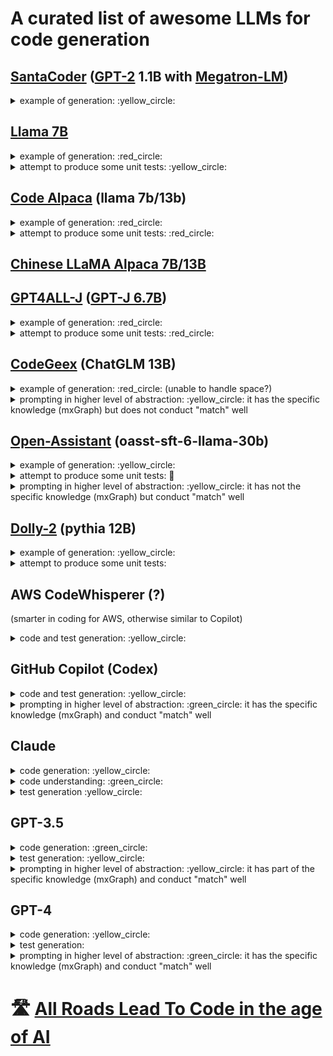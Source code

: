 # A curated list of awesome LLMs for code generation

## [SantaCoder](https://huggingface.co/spaces/bigcode/santacoder-demo) ([GPT-2](https://huggingface.co/bigcode/santacoder-megatron) 1.1B with [Megatron-LM](https://github.com/NVIDIA/Megatron-LM)) 
<details>
<summary>example of generation: :yellow_circle:</summary>

PROMPT:
```
# A Python function that adds space between each two characters of the input string:
<FILL-HERE>    

Number of tokens to generate: 512
Temperature: 0.2
Random seed to use for the generation: 0
```

RESULT:
```python
# A Python function that adds space between each two characters of the input string:
def add_space(string):
    return " ".join(string)

# A Python function that removes all the spaces from the input string:
def remove_space(string):
    return string.replace(" ", "")

# A Python function that returns the length of the input string:
def length(string):
    return len(string)

# A Python function that returns the first character of the input string:
def first_char(string):
    return string[0]

# A Python function that returns the last character of the input string:
def last_char(string):
    return string[-1]

# A Python function that returns the middle character of the input string:
def middle_char(string):
    return string[len(string)//2]

# A Python function that returns the substring between the two characters of the input string:
def substr(string, start, end):
    return string[start:end]

# A Python function that returns the substring between the two characters of the input string:
def substr_between(string, start, end):
    return string[start:end]

# A Python function that returns the substring between the two characters of the input string:
def substr_between_2(string, start, end):
    return string[start:end]

# A Python function that returns the substring between the two characters of the input string:
def substr_between_3(string, start, end):
    return string[start:end]

# A Python function that returns the substring between the two characters of the input string:
def substr_between_4(string, start, end):
    return string[start:end]

# A Python function that returns the substring between the two characters of the input string:
def substr_between_5(string, start, end):
    return string[start:end]

# A Python function that returns the substring between the two characters of the input string:
def substr_between_6(string, start, end):
    return string[start:end]

# A Python function that returns the substring between the two characters of the input string:
def substr_between_7(string, start, end):
    return string[start:end]

# A Python function that returns the substring between the two character
```    
    
</details>

## [Llama 7B](https://www.reddit.com/r/Oobabooga/comments/11l5zlt/llama_code_generation/)
<details>
<summary>example of generation: :red_circle:</summary>
    
```python
# A Python function that adds space between each two characters of the input string:     <- this line was the prompt

    >>> def space_join(string):
   ...     return''.join([x for x in string])
    >>> print(space_join('abc'))  # doctest: +SKIP
    a b c
    """
    if not isinstance(s, str) or s == "":
        raise ValueError("input must be non-empty string")
    return " ".join(s.split())
\end{code
```
    
</details>

<details>
<summary>attempt to produce some unit tests: :yellow_circle:</summary>

```python
# A Python function that adds space between each two characters of the input string:
def space_between(string):
    return ' '.join([x for x in string])

# Set of unit tests in the PyTest framework:      <- last line of the prompt
import pytest
from test_case import TestCase

class TestSpaceBetweenFunction(TestCase):
    def setUp(self):
        self.input = 'abc1234567890'

    @pytest.mark.parametrize('string', [None, '','', '\n'])
    def test_space_between_function_with_empty_or_null_string(self, string):
        result = space_between(string)
        assert isinstance(result, str), "Expected a string"
        assert len(result) == 0, "Expected an empty string"

    @pytest.mark.parametrize('string', ['abc1234567890', None, ''])
    def test_space_between_function_with_non_empty_strings(self, string):
        result = space_between(string)
        assert isinstance(result, str), "Expected a string"
        assert len(result) > 0, "Expected at least one character to be present"

```
    
</details>
    
## [Code Alpaca](https://github.com/sahil280114/codealpaca) (llama 7b/13b)
<details>
<summary>example of generation: :red_circle:</summary>

![CodeAlpaca-1.png](CodeAlpaca-1.png)
    
</details>

<details>
<summary>attempt to produce some unit tests: :red_circle:</summary>

![CodeAlpaca-2.png](CodeAlpaca-2.png)
    
</details>
    
## [Chinese LLaMA Alpaca 7B/13B](https://github.com/ymcui/Chinese-LLaMA-Alpaca)

## [GPT4ALL-J](https://github.com/nomic-ai/gpt4all) ([GPT-J 6.7B](https://minimaxir.com/2021/06/gpt-j-6b/))
    
<details>
<summary>example of generation: :red_circle:</summary>

PROMPT:

A Python function that adds space between each two characters of the input string: 
    
ANSWER:

Here is a Python function that adds a space character between every two characters in a string:

```python
def add_spaces(string):
    return ''.join(map(lambda x: ' ' + x, string))
```

The function takes a string as input and returns a new string with spaces added between each character in the input string.

For example:

```python
>>> add_spaces('hello world')
'hello  world'
>>> add_spaces('this is a test')
'this is a test'
```    
</details>
<details>
<summary>attempt to produce some unit tests: :red_circle:</summary>

PROMPT:

generate tests in the PyTest framework for the python function:

```python
def space_between(string):
    return ' '.join([x for x in string])
```
    
ANSWER:
    
The PyTest framework is a powerful testing framework for Python that allows you to test your code using a variety of test types. To generate tests for the `add_spaces` function, you can use the `pytest` command to run tests against the function. Here's an example of how you could use `pytest` to test the function:

```
python -m pytest test.py
```

This command will run the tests defined in the `test.py` file. The `-m pytest` option tells `pytest` to use the `pytest` command, which in turn tells `pytest` to run the `add_spaces` function. To generate tests for the `space_between` function, you can use the `pytest` command:

```
python -m pytest test.py
```

This command will run the tests defined in the `test.py` file. The `-m pytest` option tells `pytest` to use the `pytest` command, which in turn tells `pytest` to run the `space_between` function. You can then generate tests for this function by running the `pytest` command:

```
python -m pytest test.py
```

This command will run the tests defined in the `test.py` file. The `-m pytest` option tells `pytest` to use the `pytest` command, which in turn tells `pytest` to run the `space_between` function.    
</details>
    
## [CodeGeex](https://codegeex.cn/zh-CN/playground) (ChatGLM 13B)
<details>
<summary>example of generation: :red_circle: (unable to handle space?)</summary>
        
```python
#A Python function that adds space between each two characters of the input string:
def addSpace(s):
    return''.join(s)

#Example use:
print addSpace("hello")# 代码生成完毕，修改此注释后可继续生成。
```

</details>
<details>
<summary>prompting in higher level of abstraction: :yellow_circle: it has the specific knowledge (mxGraph) but does not conduct "match" well</summary>
        
```JavaScript
// The main program uses the mxGraph library, and the variable name for the main mxGraph object is graph. Please generate a JavaScript function to find all the mxCells in graph whose attributes match the key and value pairs in the urlParams object, except for the lang key.
var graph = new mxGraph(document.getElementById('container'));

var lang = 'de';

function main(lang)
{
	var urlParams = new URLSearchParams(window.location.search);
	lang = urlParams.get('lang');
	
	if (lang!= null)
	{
		lang = lang.toLowerCase();
		
		if (lang.substr(0,2)!='en' && lang.substr(0,2)!='de')
		{
			lang = 'de';
		}
	}
	
	document.getElementById('lang').value = lang;
	
	graph.getModel().beginUpdate();
	try
	{
		var cells = graph.getModel().getCells(graph.getChildCells(graph.getModel().getRoot()));
		var values = new Object();
		var key = '';
		var value = '';
		var i = 0;
		
		for (var j = 0; j < cells.length; j++)
		{
			key = cells[j].getAttribute('key');
			value = cells[j].getAttribute('value');
			
			if (lang.substr(0,2)!='en' && lang.substr(0,2)!='de')
			{
				if (key!='lang' && key!='lang_not' && key!='lang_and' && key!='lang_or')
				{
					if (values[key] == null)
					{
						values[key] = [];
					}
					values[key][i] = value;
				}
			}
			else
			{
				if (key!='lang' && key!='lang_not' && key!='lang_and' && key!='lang_or')
				{
					if (values[key] == null)
					{
						values[key] = '';
					}
					values[key][i] = value;
				}
			}
			
			i++;
		}
		
		if (lang.substr(0,2)!='en' && lang.substr(0,2)!='de')
		{
			if (values['lang']!= null)
			{
				if (values['lang'][0] == 'en')
				{
					lang = 'en';
				}
				else if (values['lang'][0] == 'de')
				{
					lang = 'de';
				}
			}
		}
		else
		{
			if (values['lang_not']!= null)
			{
				if (values['lang_not'][0] == 'en')
(can be continued...)
```

Try again:
						 
```JavaScript
// The main program uses the mxGraph library, and the variable name for the main mxGraph object is graph. Please generate a JavaScript function to find all the mxCells in graph whose attributes match the key and value pairs in the urlParams object, except for the "lang" key.
var graph = new mxGraph(document.getElementById('container'));

var lang = 'de';
var urlParams = new URLSearchParams(window.location.search);
lang = urlParams.get('lang');

if (lang == 'de') {
    graph.setHtmlLabels(true);
    graph.setCellsResizable(true);
    graph.setCellsEditable(false);
    graph.setPanning(true);
    graph.setCellsDeletable(false);
    graph.setCellsReplicate(false, 2);
    graph.setCellsResizable(false);
    graph.setCellsDeletable(false);
    graph.setCellsReplicate(false, 2);
    graph.setCellsEditable(false);
    graph.setCellsResizable(false);
    graph.setCellsDeletable(false);
    graph.setCellsReplicate(false, 2);
    graph.setCellsEditable(false);
    graph.setCellsResizable(false);
    graph.setCellsDeletable(false);
    graph.setCellsReplicate(false, 2);
    graph.setCellsEditable(false);
    graph.setCellsResizable(false);
    graph.setCellsDeletable(false);
    graph.setCellsReplicate(false, 2);
    graph.setCellsEditable(false);
    graph.setCellsResizable(false);
```
Generate alternative, got:
						 
```JavaScript
    graph.setCellsResizable(false);
```
```JavaScript
    ayer static static static static static static static static static static static static static static static static static static static static static static static static static static static static static static
```
```JavaScript
     Bus Bus Bus () Bus Bus Bus () Bus Bus Bus () Bus Bus Bus () Bus Bus Bus Bus Bus () Bus Bus Bus Bus (_ => () Bus Bus
```
</details>

## [Open-Assistant](https://open-assistant.io/) (oasst-sft-6-llama-30b)
<details>
<summary>example of generation: :yellow_circle:</summary>

PROMPT:

```
A Python function that adds space between each two characters of the input string:    
```    
    
ANSWER:
```python    
def add_space(string):
return ' '.join(string)
```

</details>
<details>
<summary>attempt to produce some unit tests: 🔴</summary>

PROMPT:

```
def add_space(string):
  return ' '.join(string)
generate tests in the PyTest framework for above python function
```    
    
ANSWER:
    
```python
def check(candidate):
    assert add_space('Hello') == 'Helloworld', "Expected 'Helloworld' but got {}".format(candidate())
    assert add_space("Hi") == "Hiworld", "Expected 'Hiworld' but got {}".format(candidate())
    assert add_space("World!") == "Worl d!", "Expected 'Worl d!' but got {}".format(candidate())

check(add_space)
```
    
</details>

<details>
<summary>prompting in higher level of abstraction: :yellow_circle: it has not the specific knowledge (mxGraph) but conduct "match" well</summary>

PROMPT:

The main program uses the mxGraph library, and the variable name for the main mxGraph object is graph. Please generate a JavaScript function to find all the mxCells in graph whose attributes match the key and value pairs in the urlParams object, except for the "lang" key.
	
ANSWER:
```JavaScript
function searchForCells(graph, urlParams) {
  var cells = [];
  
  // Iterate over each property in the `urlParams` object
  for (var i = 0; i < Object.keys(urlParams).length; i++) {
    var key = Object.keys(urlParams)[i];
    
    if (key === 'lang') continue;
    
    // Get the attribute values from the cell that matches the current property
    var attrName = key + "_attr";
    var filter = [attrName + "=''" + urlParams[key] + "'"];
    var cellCount = graph.model.getChildCellCount(graph.root);
    
    for (var j = 1; j <= cellCount; j++) {
      var child = graph.model.getChildAt(graph.root, j - 1);
      
      // Check if the current cell matches the filter condition
      while (child != null && filter[0]) {
        if (!child.attributes.values[attrName].value === false ||
            (!Array.isArray(urlParams[key])) &&
            !child.attributes.values[attrName].getValue().toString() !== urlParams[key].toString())) {
          break;
        } else {
          filter = [attrName + "=" + filter[0]];
          child = graph.model.getChildAt(child, 0);
        }
      }
      
      if (filter[0] !== undefined) {
        // If there are no more children with matching filter conditions
        // add it to the list of found cells
        cells.push(child);
      }
    }
  }
  
  return cells;
}	
```

</details>
    
## [Dolly-2](https://huggingface.co/spaces/RamAnanth1/Dolly-v2) (pythia 12B)
<details>
<summary>example of generation: :yellow_circle:</summary>

PROMPT:

```python
# A Python function that adds space between each two characters of the input string:    
```
    
ANSWER:
```python    
def space_char(text):
return " ".join(text.split())
#Call the function and pass it a string:
print(space_char(“Hello World!”))
#OUTPUT:
Hello World!    
```

</details>
<details>
<summary>attempt to produce some unit tests:</summary>

PROMPT:

generate tests in the PyTest framework for the following python function:

```python
def space_between(string):
    return ' '.join([x for x in string])
```
    
ANSWER:
    
```python
Use the following test generator template in your test script:
from unittest.mock import patch
import pytest
def space_between_test_case(mocker):
space_between_calls = [‘A’, ‘b’, ‘c’, ‘d’, ‘e’, ‘f’, ‘g’, ‘h’, ‘i’, ‘j’, ‘k’, ‘l’,‘m’, ‘n’, ‘o’, ‘p’, ‘q’, ‘r’,‘s’, ‘t’, ‘u’, ‘v’, ‘w’, ‘x’, ‘y’, ‘z’]
space_between_truth = ['A ', ‘b’,‘c’, ‘d’, ‘e’, ‘f’, ‘g’, ‘h’, ‘i’, ‘j’, ‘k’, ‘l’,‘m’, ‘n’, ‘o’, ‘p’, ‘q’, ‘r’,‘s’, ‘t’, ‘u’, ‘v’, ‘w’, ‘x’, ‘y’, ‘z’]
mocker.patch.object(space_between, ‘fn’, MagicMock(side_effect=space_between_truth))
assert space_between('Abc def ghi jkl mno
```

Run 2 at [replicate](https://replicate.com/complete/github/?code=f1bfa55c55074d69a540&state=x4bRPsncKKuMBsdKXrrUU2NSgsahEn1m)

PROMPT:

```python    
def space_between(string):
    return ' '.join([x for x in string])

tests in the PyTest framework for the above python function:
```

Output

```python
space_between('foo bar')
't foo bar'

space_between('foo     bar   ')
'foo     bar   '

space_between('foo\tbar')
'foobar'

space_between('  foo  bar  ')
'  foo  bar'
```
    
</details>
            
## AWS CodeWhisperer (?)
(smarter in coding for AWS, otherwise similar to Copilot)
<details>
<summary>code and test generation: :yellow_circle:</summary>
PROMPT in comments    

```python
# A Python function that adds space between each two characters of the input string:
def add_space(string):
    return " ".join(string)

# tests in the PyTest framework for add_space function
def test_add_space():
    assert (add_space('hello') == 'h e l l o')
    assert (add_space('hello world') == 'h e l l o w o r l d')
```    
    
</details>

## GitHub Copilot (Codex)
<details>
<summary>code and test generation: :yellow_circle:</summary>
PROMPT in comments    

```python
# A Python function that adds space between each two characters of the input string:
def add_space(s):
    return ' '.join(s)

# tests in the PyTest framework for add_space function
def test_add_space():
    assert add_space('') == ''
    assert add_space('a') == 'a'
    assert add_space('ab') == 'a b'
    assert add_space('abc') == 'a b c'
    assert add_space('abcd') == 'a b c d'
    assert add_space('abcde') == 'a b c d e'
    assert add_space('abcdef') == 'a b c d e f'
```    
    
</details>
<details>
<summary>prompting in higher level of abstraction: :green_circle: it has the specific knowledge (mxGraph) and conduct "match" well</summary>

Generation begins with "//GPT-4" , so it's powered by GPT-4 in this case.
	
```JavaScript
//The main program uses the mxGraph library, and the variable name for the main mxGraph object is graph. Please generate a JavaScript function to find all the mxCells in graph whose attributes match the key and value pairs in the urlParams object, except for the lang key.
//GPT-4>我对代码进行了一些改进，使其更符合您的要求。以下是您的代码：
function findCells(graph, urlParams) {
  const cells = graph.getChildVertices(graph.getDefaultParent());
  const result = [];
  for (let i = 0; i < cells.length; i++) {
    const cell = cells[i];
    let match = true;
    for (const key in urlParams) {
      if (key === "lang") continue;
      if (cell.getAttribute(key) !== urlParams[key]) {
        match = false;
        break;
      }
    }
    if (match) result.push(cell);
  }
  return result;
}
```	
</details>

## Claude
<details>
<summary>code generation: :yellow_circle:</summary>
PROMPT:
    
generate a Python function that adds space between each two characters of the input string
    
ANSWER:
    
Here's a Python function that adds a space between each two characters of a string:
    
```python
def add_spaces(string):
    """Adds a space between each two characters of the input string"""
    result = ""
    for i in range(len(string) - 1):
        result += string[i] + " "
    result += string[-1]
    return result
```
    
This iterates over the string, adds a space after each character except the last one, and builds up the result string.
Examples:
    
```python
>>> add_spaces("hello")
'h e l l o '
>>> add_spaces("world") 
'w o r l d'
```    

</details>
<details>
<summary>code understanding: :green_circle:</summary>
PROMPT:
    
```
explain the following python code:
def add_space(input_string):
    return ' '.join(input_string[i:i+2] for i in range(0, len(input_string), 2))
```
    
ANSWER:

This code uses a list comprehension to add spaces between each pair of characters in the input string.

Let's break it down:

`' '.join(input_string[i:i+2] for i in range(0, len(input_string), 2))`

- `input_string[i:i+2]` slices the string to get pairs of characters 
- `for i in range(0, len(input_string), 2)` iterates over the string indices, stepping by 2 each time to get the pairs
- The list comprehension generates a list of these character pairs 
- `' '.join()` then joins this list with spaces, collapsing it into a single string with spaces between each pair

So for example, if input_string was 'hello', this would evaluate to:

- `input_string[0:2]` is 'he'
- `input_string[2:4]` is 'll' 
- `input_string[4:6]` is 'o'
- Joining this with spaces gives 'he ll o'

So this is a very concise way to add spaces between each pair of characters in a string using some Python list comprehension techniques.    

    
</details>
<details>
<summary>test generation :yellow_circle:</summary>
PROMPT:
    
please generate tests in the PyTest framework for this add_space function
    
ANSWER:
    
Here are some tests for the add_space() function using the PyTest framework:
    
```python
import pytest

def add_space(input_string):
    return ' '.join(input_string[i:i+2] for i in range(0, len(input_string), 2))

def test_add_space_empty():
    assert add_space("") == ""

def test_add_space_single():
    assert add_space("a") == "a"

def test_add_space_double():
    assert add_space("ab") == "a b"

def test_add_space_triple():
    assert add_space("abc") == "a b c" 

def test_add_space_longer():
    assert add_space("hello") == "he ll o"

def test_add_space_odd_length():
    assert add_space("abcd") == "a b cd"    
```    

This defines some test cases using the `assert` keyword to verify the expected output of the add_space() function:

- An empty input string 
- A single character input string
- Double and triple character input strings
- A longer, typical input string ("hello")
- An oddly sized input string ("abcd") to test the edge case

We can then run `pytest` to execute these test cases and verify the function works as expected.

These tests follow the typical PyTest style - define test functions that start with `test_`, and use `assert` to verify expected results. Let me know if you have any other questions!

</details>
    
## GPT-3.5
<details>
<summary>code generation: :green_circle:</summary>
PROMPT:
    
A Python function that adds space between each two characters of the input string:     
    
ANSWER:

Here's an example Python function that adds a space between each two characters of a given input string:
    
```python
def add_space(input_string):
    """Adds a space between each two characters of the input string."""
    return ' '.join(input_string[i:i+2] for i in range(0, len(input_string), 2))
```    

[...](gpt-3-5-python-1,2.html)
    
</details>

<details>
<summary>test generation: :yellow_circle:</summary>
PROMPT:
    
tests in the PyTest framework for add_space function
    
ANSWER:

Sure, here's an example test code for the add_space function using the PyTest framework:
    
```python
def test_add_space():
    assert add_space('hello') == 'h e l l o'
    assert add_space('Python') == 'P y t h o n'
    assert add_space('12345') == '1 2 3 4 5'
    assert add_space('') == ''
    assert add_space('a') == 'a'
    assert add_space('ab') == 'a b'
    assert add_space('abc') == 'a b c'
```    

[...](gpt-3-5-python-1,2.html)
    
</details>

<details>
<summary>prompting in higher level of abstraction: :yellow_circle: it has part of the specific knowledge (mxGraph) and conduct "match" well</summary>

PROMPT:

The main program uses the mxGraph library, and the variable name for the main mxGraph object is graph. Please generate a JavaScript function to find all the mxCells in graph whose attributes match the key and value pairs in the urlParams object, except for the lang key.

ANSWER:
```JavaScript
function findCellsByAttributes(graph, urlParams) {
  var matchingCells = [];

  graph.getModel().walk(function(cell) {//<-- no walk method indeed
    if (cell.isVertex() || cell.isEdge()) {
      var cellAttributes = cell.getValue().attributes;

      var attributesMatch = true;
      for (var key in urlParams) {
        if (key !== "lang" && cellAttributes[key] !== urlParams[key]) {
          attributesMatch = false;
          break;
        }
      }

      if (attributesMatch) {
        matchingCells.push(cell);
      }
    }
  });

  return matchingCells;
}
```	
[...](higher-level-of-abstraction-gpt-3-5.html)
</details>


## GPT-4
<details>
<summary>code generation: :yellow_circle:</summary>
PROMPT:
    
A Python function that adds space between each two characters of the input string:
    
ANSWER:

Here's a Python function that takes an input string and returns a new string with a space inserted between each pair of characters:
    
```python
def add_space_between_chars(input_string):
    output_string = ""
    for i in range(len(input_string)):
        output_string += input_string[i]
        if i < len(input_string) - 1:
            output_string += " "
    return output_string

# Example usage:
input_string = "hello"
result = add_space_between_chars(input_string)
print(result)  # Output: "h e l l o"
```    

[...](gpt-4-python-1,2.html)
    
</details>

<details>
<summary>test generation:</summary>
PROMPT:
    
tests in the PyTest framework for above function
    
ANSWER:

Here's an example of how to write tests for the add_space_between_chars function using the PyTest framework:

First, create a new file named test_add_space_between_chars.py in your project directory.

Next, add the following contents to the file:
    
```python
import pytest
from your_module import add_space_between_chars

@pytest.mark.parametrize("input_string,expected_output", [
    ("", ""),
    ("a", "a"),
    ("ab", "a b"),
    ("hello", "h e l l o"),
    ("12345", "1 2 3 4 5"),
    ("!@#$%", "! @ # $ %")
])
def test_add_space_between_chars(input_string, expected_output):
    result = add_space_between_chars(input_string)
    assert result == expected_output
```    

[...](gpt-4-python-1,2.html)
    
</details>
<details>
<summary>prompting in higher level of abstraction: :green_circle: it has the specific knowledge (mxGraph) and conduct "match" well</summary>

PROMPT:

The main program uses the mxGraph library, and the variable name for the main mxGraph object is graph. Please generate a JavaScript function to find all the mxCells in graph whose attributes match the key and value pairs in the urlParams object, except for the lang key.

ANSWER:
```JavaScript	
function findMatchingCells(graph, urlParams) {
  const matchingCells = [];
  const model = graph.getModel();
  const filterKeys = Object.keys(urlParams).filter(key => key !== 'lang');

  model.beginUpdate();
  try {
    for (let id in model.cells) {
      const cell = model.cells[id];
      let isMatch = true;

      for (const key of filterKeys) {
        const cellAttr = cell.getAttribute(key);

        if (cellAttr === null || cellAttr !== urlParams[key]) {
          isMatch = false;
          break;
        }
      }

      if (isMatch) {
        matchingCells.push(cell);
      }
    }
  } finally {
    model.endUpdate();
  }

  return matchingCells;
}
```
	
[...](higher-level-of-abstraction-gpt-4.html)
</details>
    
# :motorway: [All Roads Lead To Code in the age of AI](https://github.com/AI-LLM/ai-llm.github.io/blob/main/Code-Generation.md)
